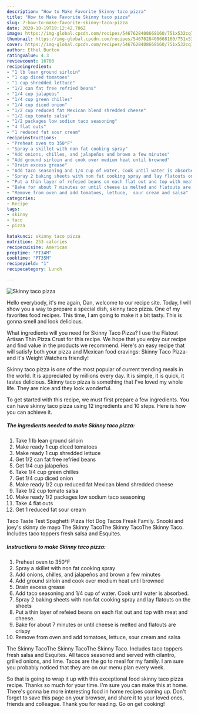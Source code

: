 ```yaml
---
description: "How to Make Favorite Skinny taco pizza"
title: "How to Make Favorite Skinny taco pizza"
slug: 7-how-to-make-favorite-skinny-taco-pizza
date: 2020-10-19T19:12:42.706Z
image: https://img-global.cpcdn.com/recipes/5467628408668160/751x532cq70/skinny-taco-pizza-recipe-main-photo.jpg
thumbnail: https://img-global.cpcdn.com/recipes/5467628408668160/751x532cq70/skinny-taco-pizza-recipe-main-photo.jpg
cover: https://img-global.cpcdn.com/recipes/5467628408668160/751x532cq70/skinny-taco-pizza-recipe-main-photo.jpg
author: Ethel Burton
ratingvalue: 4.3
reviewcount: 16700
recipeingredient:
- "1 lb lean ground sirloin"
- "1 cup diced tomatoes"
- "1 cup shredded lettuce"
- "1/2 can fat free refried beans"
- "1/4 cup jalapeos"
- "1/4 cup green chilles"
- "1/4 cup diced onion"
- "1/2 cup reduced fat Mexican blend shredded cheese"
- "1/2 cup tomato salsa"
- "1/2 packages low sodium taco seasoning"
- "4 flat outs"
- "1 reduced fat sour cream"
recipeinstructions:
- "Preheat oven to 350°F"
- "Spray a skillet with non fat cooking spray"
- "Add onions, chilles, and jalapeños and brown a few minutes"
- "Add ground sirloin and cook over medium heat until browned"
- "Drain excess grease"
- "Add taco seasoning and 1/4 cup of water. Cook until water is absorbed."
- "Spray 2 baking sheets with non fat cooking spray and lay flatouts on the sheets"
- "Put a thin layer of refeied beans on each flat out and top with meat and cheese."
- "Bake for about 7 minutes or until cheese is melted and flatouts are crispy"
- "Remove from oven and add tomatoes, lettuce,  sour cream and salsa"
categories:
- Recipe
tags:
- skinny
- taco
- pizza

katakunci: skinny taco pizza 
nutrition: 253 calories
recipecuisine: American
preptime: "PT34M"
cooktime: "PT35M"
recipeyield: "1"
recipecategory: Lunch

---
```



![Skinny taco pizza](https://img-global.cpcdn.com/recipes/5467628408668160/751x532cq70/skinny-taco-pizza-recipe-main-photo.jpg)

Hello everybody, it's me again, Dan, welcome to our recipe site. Today, I will show you a way to prepare a special dish, skinny taco pizza. One of my favorites food recipes. This time, I am going to make it a bit tasty. This is gonna smell and look delicious.

What ingredients will you need for Skinny Taco Pizza? I use the Flatout Artisan Thin Pizza Crust for this recipe. We hope that you enjoy our recipe and find value in the products we recommend. Here&#39;s an easy recipe that will satisfy both your pizza and Mexican food cravings: Skinny Taco Pizza- and it&#39;s Weight Watchers friendly!

Skinny taco pizza is one of the most popular of current trending meals in the world. It is appreciated by millions every day. It is simple, it is quick, it tastes delicious. Skinny taco pizza is something that I've loved my whole life. They are nice and they look wonderful.


To get started with this recipe, we must first prepare a few ingredients. You can have skinny taco pizza using 12 ingredients and 10 steps. Here is how you can achieve it.

<!--inarticleads1-->

##### The ingredients needed to make Skinny taco pizza:

1. Take 1 lb lean ground sirloin
1. Make ready 1 cup diced tomatoes
1. Make ready 1 cup shredded lettuce
1. Get 1/2 can fat free refried beans
1. Get 1/4 cup jalapeños
1. Take 1/4 cup green chilles
1. Get 1/4 cup diced onion
1. Make ready 1/2 cup reduced fat Mexican blend shredded cheese
1. Take 1/2 cup tomato salsa
1. Make ready 1/2 packages low sodium taco seasoning
1. Take 4 flat outs
1. Get 1 reduced fat sour cream


Taco Taste Test Spaghetti Pizza Hot Dog Tacos Freak Family. Snooki and joey&#39;s skinny de mayo The Skinny TacoThe Skinny TacoThe Skinny Taco. Includes taco toppers fresh salsa and Esquites. 

<!--inarticleads2-->

##### Instructions to make Skinny taco pizza:

1. Preheat oven to 350°F
1. Spray a skillet with non fat cooking spray
1. Add onions, chilles, and jalapeños and brown a few minutes
1. Add ground sirloin and cook over medium heat until browned
1. Drain excess grease
1. Add taco seasoning and 1/4 cup of water. Cook until water is absorbed.
1. Spray 2 baking sheets with non fat cooking spray and lay flatouts on the sheets
1. Put a thin layer of refeied beans on each flat out and top with meat and cheese.
1. Bake for about 7 minutes or until cheese is melted and flatouts are crispy
1. Remove from oven and add tomatoes, lettuce,  sour cream and salsa


The Skinny TacoThe Skinny TacoThe Skinny Taco. Includes taco toppers fresh salsa and Esquites. All tacos seasoned and served with cilantro, grilled onions, and lime. Tacos are the go to meal for my family. I am sure you probably noticed that they are on our menu plan every week. 

So that is going to wrap it up with this exceptional food skinny taco pizza recipe. Thanks so much for your time. I'm sure you can make this at home. There's gonna be more interesting food in home recipes coming up. Don't forget to save this page on your browser, and share it to your loved ones, friends and colleague. Thank you for reading. Go on get cooking!
